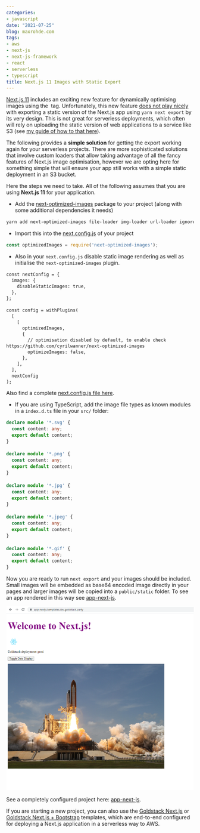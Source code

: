 ```yaml
---
categories:
- javascript
date: "2021-07-25"
blog: maxrohde.com
tags:
- aws
- next-js
- next-js-framework
- react
- serverless
- typescript
title: Next.js 11 Images with Static Export
---
```


[Next.js 11](https://nextjs.org/blog/next-11) includes an exciting new feature for dynamically optimising images using the [<Image>](https://nextjs.org/docs/api-reference/next/image) tag. Unfortunately, this new feature [does not play nicely](https://github.com/vercel/next.js/issues/18356) with exporting a static version of the Next.js app using `yarn next export` by its very design. This is not great for serverless deployments, which often will rely on uploading the static version of web applications to a service like S3 (see [my guide of how to that here](https://maxrohde.com/2021/01/30/deploy-next-js-to-aws/)).

The following provides a **simple solution** for getting the export working again for your serverless projects. There are more sophisticated solutions that involve custom loaders that allow taking advantage of all the fancy features of Next.js image optimisation, however we are opting here for something simple that will ensure your app still works with a simple static deployment in an S3 bucket.

Here the steps we need to take. All of the following assumes that you are using **Next.js 11** for your application.

- Add the [next-optimized-images](https://github.com/cyrilwanner/next-optimized-images) package to your project (along with some additional dependencies it needs)

```bash
yarn add next-optimized-images file-loader img-loader url-loader ignore-loader extracted-loader next-compose-plugins
```

- Import this into the [next.config.js](https://nextjs.org/docs/api-reference/next.config.js/introduction) of your project

```javascript
const optimizedImages = require('next-optimized-images');
```

- Also in your `next.config.js` disable static image rendering as well as initialise the `next-optimized-images` plugin.

```
const nextConfig = {
  images: {
    disableStaticImages: true,
  },
};

const config = withPlugins(
  [
    [
      optimizedImages,
      {
        // optimisation disabled by default, to enable check https://github.com/cyrilwanner/next-optimized-images
        optimizeImages: false,
      },
    ],
  ],
  nextConfig
);
```

Also find a complete [next.config.js file here](https://github.com/goldstack/goldstack/blob/master/workspaces/templates/packages/app-nextjs/next.config.js).

- If you are using TypeScript, add the image file types as known modules in a `index.d.ts` file in your `src/` folder:

```typescript
declare module '*.svg' {
  const content: any;
  export default content;
}

declare module '*.png' {
  const content: any;
  export default content;
}

declare module '*.jpg' {
  const content: any;
  export default content;
}

declare module '*.jpeg' {
  const content: any;
  export default content;
}

declare module '*.gif' {
  const content: any;
  export default content;
}
```

Now you are ready to run `next export` and your images should be included. Small images will be embedded as base64 encoded image directly in your pages and larger images will be copied into a `public/static` folder. To see an app rendered in this way see [app-next-js](https://app-nextjs.templates.dev.goldstack.party/).

![Next.js App for static export with images](images/nextjs-11-static-images-app.png)

See a completely configured project here: [app-next-js](https://github.com/goldstack/goldstack/tree/master/workspaces/templates/packages/app-nextjs).

If you are starting a new project, you can also use the [Goldstack Next.js](https://goldstack.party/templates/nextjs) or [Goldstack Next.js + Bootstrap](https://goldstack.party/templates/nextjs-bootstrap) templates, which are end-to-end configured for deploying a Next.js application in a serverless way to AWS.